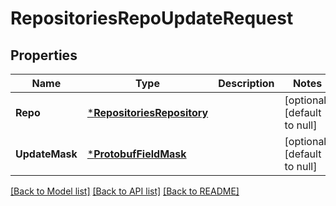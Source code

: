 # RepositoriesRepoUpdateRequest

## Properties
Name | Type | Description | Notes
------------ | ------------- | ------------- | -------------
**Repo** | [***RepositoriesRepository**](repositoriesRepository.md) |  | [optional] [default to null]
**UpdateMask** | [***ProtobufFieldMask**](protobufFieldMask.md) |  | [optional] [default to null]

[[Back to Model list]](../README.md#documentation-for-models) [[Back to API list]](../README.md#documentation-for-api-endpoints) [[Back to README]](../README.md)


